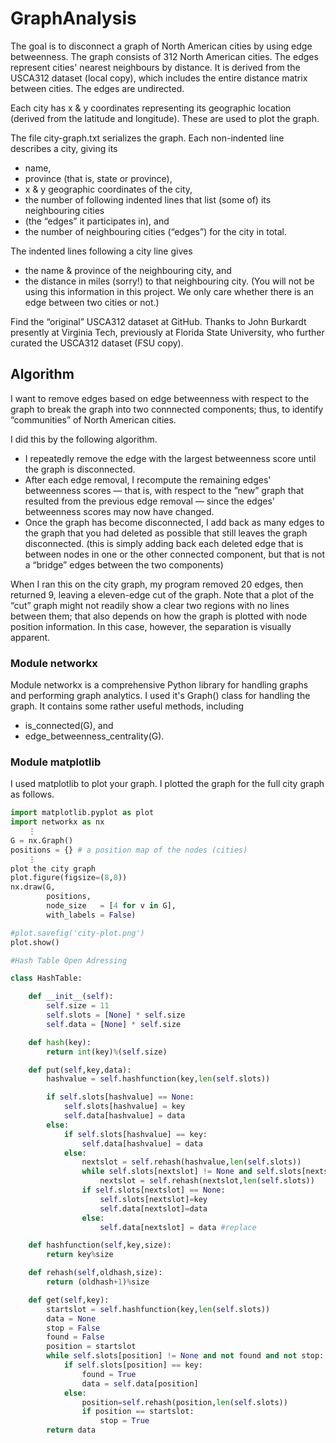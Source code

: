 # GraphAnalysis

The goal is to disconnect a graph of North American cities by using edge betweenness. The graph consists of 312 North American cities. The edges represent cities' nearest neighbours by distance. It is derived from the USCA312 dataset (local copy), which includes the entire distance matrix between cities. The edges are undirected.

Each city has x & y coordinates representing its geographic location (derived from the latitude and longitude). These are used to plot the graph.

The file city-graph.txt serializes the graph. Each non-indented line describes a city, giving its

- name,
- province (that is, state or province),
- x & y geographic coordinates of the city,
- the number of following indented lines that list (some of) its neighbouring cities
- (the “edges” it participates in), and
- the number of neighbouring cities (“edges”) for the city in total.

The indented lines following a city line gives
- the name & province of the neighbouring city, and
- the distance in miles (sorry!) to that neighbouring city. (You will not be using this information in this project. We only care whether there is an edge between two cities or not.)

Find the “original” USCA312 dataset at GitHub. Thanks to John Burkardt presently at Virginia Tech, previously at Florida State University, who further curated the USCA312 dataset (FSU copy).

## Algorithm

I want to remove edges based on edge betweenness with respect to the graph to break the graph into two connnected components; thus, to identify “communities” of North American cities.

I did this by the following algorithm.

- I repeatedly remove the edge with the largest betweenness score until the graph is disconnected.
- After each edge removal, I recompute the remaining edges' betweenness scores — that is, with respect to the ”new” graph that resulted from the previous edge removal — since the edges' betweenness scores may now have changed.
- Once the graph has become disconnected, I add back as many edges to the graph that you had deleted as possible that still leaves the graph disconnected. (this is simply adding back each deleted edge that is between nodes in one or the other connected component, but that is not a “bridge” edges between the two components)

When I ran this on the city graph, my program removed 20 edges, then returned 9, leaving a eleven-edge cut of the graph. Note that a plot of the “cut” graph might not readily show a clear two regions with no lines between them; that also depends on how the graph is plotted with node position information. In this case, however, the separation is visually apparent.

### Module networkx

Module networkx is a comprehensive Python library for handling graphs and performing graph analytics. I used it's Graph() class for handling the graph. It contains some rather useful methods, including

- is_connected(G), and
- edge_betweenness_centrality(G).

### Module matplotlib

I used matplotlib to plot your graph. I plotted the graph for the full city graph as follows.

```python
import matplotlib.pyplot as plot
import networkx as nx
    ⋮ 
G = nx.Graph()
positions = {} # a position map of the nodes (cities)
    ⋮ 
plot the city graph
plot.figure(figsize=(8,8))
nx.draw(G,
        positions,
        node_size   = [4 for v in G],
        with_labels = False)

#plot.savefig('city-plot.png')
plot.show()
```


```python
#Hash Table Open Adressing

class HashTable:

	def __init__(self):
		self.size = 11
		self.slots = [None] * self.size
		self.data = [None] * self.size

	def hash(key):
		return int(key)%(self.size)

	def put(self,key,data):
		hashvalue = self.hashfunction(key,len(self.slots))

		if self.slots[hashvalue] == None:
			self.slots[hashvalue] = key
			self.data[hashvalue] = data
		else:
			if self.slots[hashvalue] == key:
				self.data[hashvalue] = data
			else:
				nextslot = self.rehash(hashvalue,len(self.slots))
				while self.slots[nextslot] != None and self.slots[nextslot] != key:
					nextslot = self.rehash(nextslot,len(self.slots))
				if self.slots[nextslot] == None:
					self.slots[nextslot]=key
					self.data[nextslot]=data
				else:
					self.data[nextslot] = data #replace

	def hashfunction(self,key,size):
		return key%size

	def rehash(self,oldhash,size):
		return (oldhash+1)%size

	def get(self,key):
		startslot = self.hashfunction(key,len(self.slots))
		data = None
		stop = False
		found = False
		position = startslot
		while self.slots[position] != None and not found and not stop:
			if self.slots[position] == key:
				found = True
				data = self.data[position]
			else:
				position=self.rehash(position,len(self.slots))
				if position == startslot:
					stop = True
		return data
```
